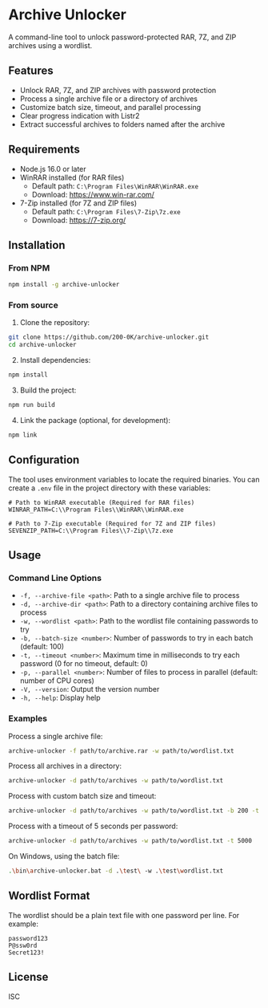# Archive Unlocker

A command-line tool to unlock password-protected RAR, 7Z, and ZIP archives using a wordlist.

## Features

- Unlock RAR, 7Z, and ZIP archives with password protection
- Process a single archive file or a directory of archives
- Customize batch size, timeout, and parallel processing
- Clear progress indication with Listr2
- Extract successful archives to folders named after the archive

## Requirements

- Node.js 16.0 or later
- WinRAR installed (for RAR files)
  - Default path: `C:\Program Files\WinRAR\WinRAR.exe`
  - Download: https://www.win-rar.com/
- 7-Zip installed (for 7Z and ZIP files)
  - Default path: `C:\Program Files\7-Zip\7z.exe`
  - Download: https://7-zip.org/

## Installation

### From NPM

```bash
npm install -g archive-unlocker
```

### From source

1. Clone the repository:
```bash
git clone https://github.com/200-0K/archive-unlocker.git
cd archive-unlocker
```

2. Install dependencies:
```bash
npm install
```

3. Build the project:
```bash
npm run build
```

4. Link the package (optional, for development):
```bash
npm link
```

## Configuration

The tool uses environment variables to locate the required binaries. 
You can create a `.env` file in the project directory with these variables:

```
# Path to WinRAR executable (Required for RAR files)
WINRAR_PATH=C:\\Program Files\\WinRAR\\WinRAR.exe

# Path to 7-Zip executable (Required for 7Z and ZIP files)
SEVENZIP_PATH=C:\\Program Files\\7-Zip\\7z.exe
```

## Usage

### Command Line Options

- `-f, --archive-file <path>`: Path to a single archive file to process
- `-d, --archive-dir <path>`: Path to a directory containing archive files to process
- `-w, --wordlist <path>`: Path to the wordlist file containing passwords to try
- `-b, --batch-size <number>`: Number of passwords to try in each batch (default: 100)
- `-t, --timeout <number>`: Maximum time in milliseconds to try each password (0 for no timeout, default: 0)
- `-p, --parallel <number>`: Number of files to process in parallel (default: number of CPU cores)
- `-V, --version`: Output the version number
- `-h, --help`: Display help

### Examples

Process a single archive file:
```bash
archive-unlocker -f path/to/archive.rar -w path/to/wordlist.txt
```

Process all archives in a directory:
```bash
archive-unlocker -d path/to/archives -w path/to/wordlist.txt
```

Process with custom batch size and timeout:
```bash
archive-unlocker -d path/to/archives -w path/to/wordlist.txt -b 200 -t 10000
```

Process with a timeout of 5 seconds per password:
```bash
archive-unlocker -d path/to/archives -w path/to/wordlist.txt -t 5000
```

On Windows, using the batch file:
```bash
.\bin\archive-unlocker.bat -d .\test\ -w .\test\wordlist.txt
```

## Wordlist Format

The wordlist should be a plain text file with one password per line. For example:

```
password123
P@ssw0rd
Secret123!
```

## License

ISC 